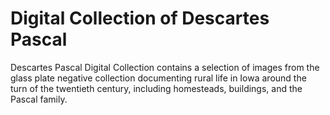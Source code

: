 # Digital Collection of Descartes Pascal

Descartes Pascal Digital Collection contains a selection of images from the glass plate negative collection documenting rural life in Iowa around the turn of the twentieth century, including homesteads, buildings, and the Pascal family.
